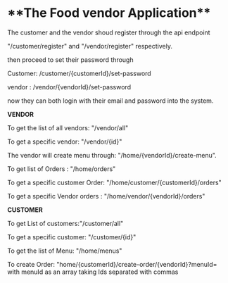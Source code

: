 
<h1>**The Food vendor Application**</h1>

The customer and the vendor shoud register through the api endpoint

"/customer/register" and  "/vendor/register" respectively.

then proceed to  set their password through

Customer: /customer/{customerId}/set-password

vendor : /vendor/{vendorId}/set-password

now they can both login with their email and password into the system.


**VENDOR**

To get the list of all vendors: "/vendor/all"

To get a specific vendor: "/vendor/{id}"

The vendor will create menu through: "/home/{vendorId}/create-menu".

To get list of Orders : "/home/orders"

To get a specific customer Order: "/home/customer/{customerId}/orders"

To get a specific Vendor orders : "/home/vendor/{vendorId}/orders"


**CUSTOMER**

To get List of customers:"/customer/all"

To get a specific customer: "/customer/{id}"

To get the list of Menu: "/home/menus"

To create Order: "home/{customerId}/create-order/{vendorId}?menuId=
		 with menuId as an array taking Ids separated with commas




